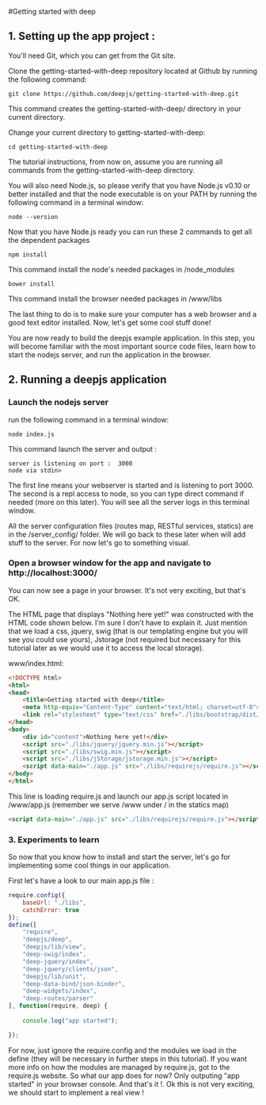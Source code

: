 #Getting started with deep

## 1. Setting up the app project :

You'll need Git, which you can get from the Git site.

Clone the getting-started-with-deep repository located at Github by running the following command:
```shell
git clone https://github.com/deepjs/getting-started-with-deep.git 
```
This command creates the getting-started-with-deep/ directory in your current directory.

Change your current directory to getting-started-with-deep:
```shell
cd getting-started-with-deep
```
The tutorial instructions, from now on, assume you are running all commands from the getting-started-with-deep directory.

You will also need Node.js, so please verify that you have Node.js v0.10 or better installed and that the node executable is on your PATH by running the following command in a terminal window:
```shell
node --version
```
Now that you have Node.js ready you can run these 2 commands to get all the dependent packages 
```shell
npm install
```
This command install the node's needed packages in /node_modules
```shell
bower install
```
This command install the browser needed packages in /www/libs

The last thing to do is to make sure your computer has a web browser and a good text editor installed. Now, let's get some cool stuff done!

You are now ready to build the deepjs example application. In this step, you will become familiar with the most important source code files, learn how to start the nodejs server, and run the application in the browser.

## 2. Running a deepjs application

### Launch the nodejs server

run the following command in a terminal window:
```shell
node index.js
```
This command launch the server and output :
```shell
server is listening on port :  3000
node via stdin> 
```
The first line means your webserver is started and is listening to port 3000.
The second is a repl access to node, so you can type direct command if needed (more on this later).
You will see all the server logs in this terminal window.

All the server configuration files (routes map, RESTful services, statics) are in the /server_config/ folder. We will go back to these later when will add stuff to the server. For now let's go to something visual. 

### Open a browser window for the app and navigate to http://localhost:3000/

You can now see a page in your browser. It's not very exciting, but that's OK.

The HTML page that displays "Nothing here yet!" was constructed with the HTML code shown below. I'm sure I don't have to explain it. Just mention that we load a css, jquery, swig (that is our templating engine but you will see you could use yours), Jstorage (not required but necessary for this tutorial later as we would use it to access the local storage).

www/index.html:
```html
<!DOCTYPE html>
<html>
<head>
	<title>Getting started with deep</title>
	<meta http-equiv="Content-Type" content="text/html; charset=utf-8">
	<link rel="stylesheet" type="text/css" href="./libs/bootstrap/dist/css/bootstrap.css">
</head>
<body>
	<div id="content">Nothing here yet!</div>
  	<script src="./libs/jquery/jquery.min.js"></script>
  	<script src="./libs/swig.min.js"></script>
  	<script src="./libs/jStorage/jstorage.min.js"></script>
  	<script data-main="./app.js" src="./libs/requirejs/require.js"></script>
</body>
</html>
```

This line is loading require.js and launch our app.js script located in /www/app.js (remember we serve /www under / in the statics map)
```html
<script data-main="./app.js" src="./libs/requirejs/require.js"></script>
```

### 3. Experiments to learn

So now that you know how to install and start the server, let's go for implementing some cool things in our application.

First let's have a look to our main app.js file :

```javascript
require.config({
	baseUrl: "./libs",
	catchError: true
});
define([
	"require",
	"deepjs/deep",
	"deepjs/lib/view",
	"deep-swig/index",
	"deep-jquery/index",
	"deep-jquery/clients/json",
	"deepjs/lib/unit",
	"deep-data-bind/json-binder",
	"deep-widgets/index",
	"deep-routes/parser"
], function(require, deep) {
	
	console.log("app started");

});
```
For now, just ignore the require.config and the modules we load in the define (they will be necessary in further steps in this tutorial). If you want more info on how the modules are managed by require.js, got to the require.js website.
So what our app does for now? Only outputing "app started" in your browser console. And that's it !. Ok this is not very exciting, we should start to implement a real view !






